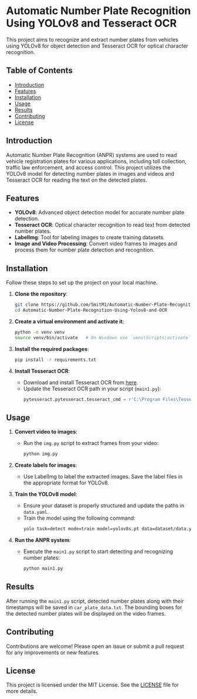 # Automatic Number Plate Recognition Using YOLOv8 and Tesseract OCR

This project aims to recognize and extract number plates from vehicles using YOLOv8 for object detection and Tesseract OCR for optical character recognition.

## Table of Contents

- [Introduction](#introduction)
- [Features](#features)
- [Installation](#installation)
- [Usage](#usage)
- [Results](#results)
- [Contributing](#contributing)
- [License](#license)

## Introduction

Automatic Number Plate Recognition (ANPR) systems are used to read vehicle registration plates for various applications, including toll collection, traffic law enforcement, and access control. This project utilizes the YOLOv8 model for detecting number plates in images and videos and Tesseract OCR for reading the text on the detected plates.

## Features

- **YOLOv8**: Advanced object detection model for accurate number plate detection.
- **Tesseract OCR**: Optical character recognition to read text from detected number plates.
- **LabelImg**: Tool for labeling images to create training datasets.
- **Image and Video Processing**: Convert video frames to images and process them for number plate detection and recognition.

## Installation

Follow these steps to set up the project on your local machine.

1. **Clone the repository**:
    ```bash
    git clone https://github.com/SmitM1/Automatic-Number-Plate-Recognition-Using-Yolov8-and-OCR.git
    cd Automatic-Number-Plate-Recognition-Using-Yolov8-and-OCR
    ```

2. **Create a virtual environment and activate it**:
    ```bash
    python -m venv venv
    source venv/bin/activate   # On Windows use `venv\Scripts\activate`
    ```

3. **Install the required packages**:
    ```bash
    pip install -r requirements.txt
    ```

4. **Install Tesseract OCR**:
    - Download and install Tesseract OCR from [here](https://github.com/tesseract-ocr/tesseract).
    - Update the Tesseract OCR path in your script (`main1.py`):
        ```python
        pytesseract.pytesseract.tesseract_cmd = r'C:\Program Files\Tesseract-OCR\tesseract.exe'
        ```

## Usage

1. **Convert video to images**:
    - Run the `img.py` script to extract frames from your video:
        ```bash
        python img.py
        ```

2. **Create labels for images**:
    - Use LabelImg to label the extracted images. Save the label files in the appropriate format for YOLOv8.

3. **Train the YOLOv8 model**:
    - Ensure your dataset is properly structured and update the paths in `data.yaml`.
    - Train the model using the following command:
        ```bash
        yolo task=detect mode=train model=yolov8s.pt data=dataset/data.yaml epochs=100 imgsz=800 device=0 plots=True
        ```

4. **Run the ANPR system**:
    - Execute the `main1.py` script to start detecting and recognizing number plates:
        ```bash
        python main1.py
        ```

## Results

After running the `main1.py` script, detected number plates along with their timestamps will be saved in `car_plate_data.txt`. The bounding boxes for the detected number plates will be displayed on the video frames.

## Contributing

Contributions are welcome! Please open an issue or submit a pull request for any improvements or new features.

## License

This project is licensed under the MIT License. See the [LICENSE](LICENSE) file for more details.
